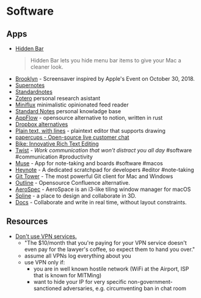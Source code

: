 # Software

## Apps

- [Hidden Bar](https://github.com/dwarvesf/hidden)
  > Hidden Bar lets you hide menu bar items to give your Mac a cleaner look.
- [Brooklyn](https://github.com/pedrommcarrasco/Brooklyn) - Screensaver inspired by Apple's Event on October 30, 2018.
- [Supernotes](https://supernotes.app/)
- [Standardnotes](https://standardnotes.com)
- [Zotero](https://www.zotero.org) personal research asistant
- [Miniflux](Miniflux) minimalistic opinionated feed reader
- [Standard Notes](https://standardnotes.com) personal knowladge base
- [AppFlow](https://www.appflowy.io/) - opensource alternative to notion, written in rust
- [Dropbox alternatives](https://brandur.org/fragments/dropbox-alternatives)
- [Plain text, with lines](https://news.ycombinator.com/item?id=31637910) - plaintext editor that supports drawing
- [papercups - Open-source live customer chat](https://github.com/papercups-io/papercups)
- [Bike: Innovative Rich Text Editing](https://www.hogbaysoftware.com/posts/bike-rich-text/)
- [Twist](https://twist.com/home) - _Work communication that won’t distract you all day_ #software #communication #productivity
- [Muse](https://museapp.com/) - App for note-taking and boards #software #macos
- [Heynote](https://heynote.com) - A dedicated scratchpad for developers #editor #note-taking
- [Git Tower](https://www.git-tower.com/mac) - The most powerful Git client for Mac and Windows
- [Outline](https://www.getoutline.com) - Opensource Confluence alternative.
- [AeroSpec](https://github.com/nikitabobko/AeroSpace) - AeroSpace is an i3-like tiling window manager for macOS
- [Spline](https://spline.design) - a place to design and collaborate in 3D.
- [Docs](https://github.com/suitenumerique/docs) - Collaborate and write in real time, without layout constraints.

## Resources

- [Don't use VPN services.](https://gist.github.com/joepie91/5a9909939e6ce7d09e29)
  - "The $10/month that you're paying for your VPN service doesn't even pay for the lawyer's coffee, so expect them to hand you over."
  - assume all VPNs log everything about you
  - use VPN only if:
    - you are in well known hostile network (WiFi at the Airport, ISP that is known for MITMing)
    - want to hide your IP for very specific non-government-sanctioned adversaries, e.g. circumventing ban in chat room


